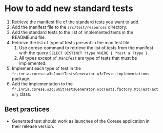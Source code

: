 # How to add new standard tests

1. Retrieve the manifest file of the standard tests you want to add.
2. Add the manifest file to the `src/test/resources` directory.
3. Add the standard tests to the list of implemented tests in the README.md file.
4. Retrieve the list of type of tests present in the manifest file.
   1. Use corese-command to retrieve the list of tests from the manifest with the query `SELECT DISTINCT ?type WHERE { ?test a ?type }`.
   2. All types except `mf:Manifest` are type of tests that must be implemented.
5. Implement each type of test in the `fr.inria.corese.w3cJunitTestsGenerator.w3cTests.implementations` package.
6. Add the implementation to the `fr.inria.corese.w3cJunitTestsGenerator.w3cTests.factory.W3CTestFactory` class.

## Best practices

- Generated test should work as launches of the Corese application in their release version.
